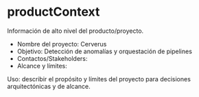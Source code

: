 # productContext

Información de alto nivel del producto/proyecto.

- Nombre del proyecto: Cerverus
- Objetivo: Detección de anomalías y orquestación de pipelines
- Contactos/Stakeholders: 
- Alcance y límites: 

Uso: describir el propósito y límites del proyecto para decisiones arquitectónicas y de alcance.
